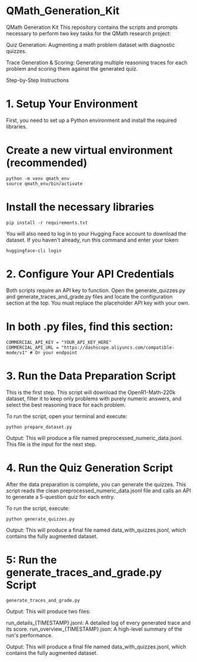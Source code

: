 # QMath_Generation_Kit
QMath Generation Kit
This repository contains the scripts and prompts necessary to perform two key tasks for the QMath research project:

Quiz Generation: Augmenting a math problem dataset with diagnostic quizzes.

Trace Generation & Scoring: Generating multiple reasoning traces for each problem and scoring them against the generated quiz.

Step-by-Step Instructions

# 1. Setup Your Environment
First, you need to set up a Python environment and install the required libraries.

# Create a new virtual environment (recommended)
```
python -m venv qmath_env
source qmath_env/bin/activate
```

# Install the necessary libraries
```
pip install -r requirements.txt
```

You will also need to log in to your Hugging Face account to download the dataset. If you haven't already, run this command and enter your token:
```
huggingface-cli login
```

# 2. Configure Your API Credentials
Both scripts require an API key to function. Open the generate_quizzes.py and generate_traces_and_grade.py files and locate the configuration section at the top. You must replace the placeholder API key with your own.

# In both .py files, find this section:
```
COMMERCIAL_API_KEY = "YOUR_API_KEY_HERE" 
COMMERCIAL_API_URL = "https://dashscope.aliyuncs.com/compatible-mode/v1" # Or your endpoint
```
# 3. Run the Data Preparation Script
This is the first step. This script will download the OpenR1-Math-220k dataset, filter it to keep only problems with purely numeric answers, and select the best reasoning trace for each problem.

To run the script, open your terminal and execute:
```
python prepare_dataset.py
```
Output: This will produce a file named preprocessed_numeric_data.jsonl. This file is the input for the next step.

# 4. Run the Quiz Generation Script
After the data preparation is complete, you can generate the quizzes. This script reads the clean preprocessed_numeric_data.jsonl file and calls an API to generate a 5-question quiz for each entry.

To run the script, execute:
```
python generate_quizzes.py
```
Output: This will produce a final file named data_with_quizzes.jsonl, which contains the fully augmented dataset.

# 5: Run the generate_traces_and_grade.py Script
```
generate_traces_and_grade.py
```


Output: This will produce two files:

run_details_{TIMESTAMP}.jsonl: A detailed log of every generated trace and its score.
run_overview_{TIMESTAMP}.json: A high-level summary of the run's performance.

Output: This will produce a final file named data_with_quizzes.jsonl, which contains the fully augmented dataset.

